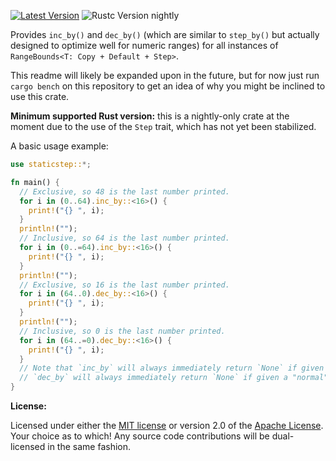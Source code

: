 [![Latest Version]][crates.io] ![Rustc Version nightly]

[Latest Version]: https://img.shields.io/crates/v/staticstep.svg
[crates.io]: https://crates.io/crates/staticstep
[Rustc Version nightly]: https://img.shields.io/badge/rustc-nightly-lightgray.svg

Provides `inc_by()` and `dec_by()` (which are similar to `step_by()` but actually designed to optimize well for numeric ranges) for all instances of `RangeBounds<T: Copy + Default + Step>`.

This readme will likely be expanded upon in the future, but for now just run `cargo bench` on this repository to get an idea of why you might be inclined to use this crate.

**Minimum supported Rust version:** this is a nightly-only crate at the moment due to the use of
the `Step` trait, which has not yet been stabilized.

A basic usage example:

```rust
use staticstep::*;

fn main() {
  // Exclusive, so 48 is the last number printed.
  for i in (0..64).inc_by::<16>() {
    print!("{} ", i);
  }
  println!("");
  // Inclusive, so 64 is the last number printed.
  for i in (0..=64).inc_by::<16>() {
    print!("{} ", i);
  }
  println!("");
  // Exclusive, so 16 is the last number printed.
  for i in (64..0).dec_by::<16>() {
    print!("{} ", i);
  }
  println!("");
  // Inclusive, so 0 is the last number printed.
  for i in (64..=0).dec_by::<16>() {
    print!("{} ", i);
  }
  // Note that `inc_by` will always immediately return `None` if given a reverse range, while
  // `dec_by` will always immediately return `None` if given a "normal" forwards range.
}
```

**License:**

Licensed under either the <a href="LICENSE-MIT">MIT license</a> or version 2.0 of the <a href="LICENSE-APACHE">Apache License</a>. Your choice as to which!
Any source code contributions will be dual-licensed in the same fashion.

